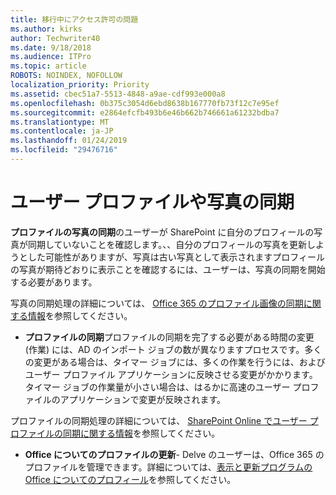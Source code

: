 ```yaml
---
title: 移行中にアクセス許可の問題
ms.author: kirks
author: Techwriter40
ms.date: 9/18/2018
ms.audience: ITPro
ms.topic: article
ROBOTS: NOINDEX, NOFOLLOW
localization_priority: Priority
ms.assetid: cbec51a7-5513-4848-a9ae-cdf993e000a8
ms.openlocfilehash: 0b375c3054d6ebd8638b167770fb73f12c7e95ef
ms.sourcegitcommit: e2864efcfb493b6e46b662b746661a61232bdba7
ms.translationtype: MT
ms.contentlocale: ja-JP
ms.lasthandoff: 01/24/2019
ms.locfileid: "29476716"
---
```

# <a name="user-profile-and-photo-synchronization"></a>ユーザー プロファイルや写真の同期

 **プロファイルの写真の同期**のユーザーが SharePoint に自分のプロフィールの写真が同期していないことを確認します。、、自分のプロフィールの写真を更新しようとした可能性がありますが、写真は古い写真として表示されますプロフィールの写真が期待どおりに表示ことを確認するには、ユーザーは、写真の同期を開始する必要があります。 
  
写真の同期処理の詳細については、 [Office 365 のプロファイル画像の同期に関する情報](https://go.microsoft.com/fwlink/?linkid=2022634)を参照してください。
  
- **プロファイルの同期**プロファイルの同期を完了する必要がある時間の変更 (作業) には、AD のインポート ジョブの数が異なりますプロセスです。多くの変更がある場合は、タイマー ジョブには、多くの作業を行うには、およびユーザー プロファイル アプリケーションに反映させる変更がかかります。タイマー ジョブの作業量が小さい場合は、はるかに高速のユーザー プロファイルのアプリケーションで変更が反映されます。 
  
プロファイルの同期処理の詳細については、 [SharePoint Online でユーザー プロファイルの同期に関する情報](https://go.microsoft.com/fwlink/?linkid=2022639)を参照してください。
    
- **Office についてのプロファイルの更新**- Delve のユーザーは、Office 365 のプロファイルを管理できます。詳細については、[表示と更新プログラムの Office についてのプロフィール](https://support.office.com/en-us/article/View-and-update-your-profile-in-Office-Delve-4e84343b-eedf-45a1-aeb9-8627ccca14ba)を参照してください。
    

